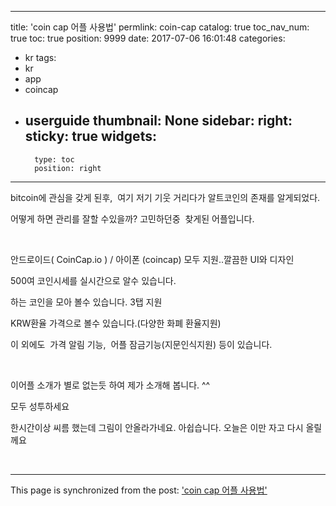 
---
title: 'coin cap 어플 사용법'
permlink: coin-cap
catalog: true
toc_nav_num: true
toc: true
position: 9999
date: 2017-07-06 16:01:48
categories:
- kr
tags:
- kr
- app
- coincap
- userguide
thumbnail: None
sidebar:
    right:
        sticky: true
widgets:
    -
        type: toc
        position: right
---


<html>
<p>bitcoin에 관심을 갖게 된후, &nbsp;여기 저기 기웃 거리다가 알트코인의 존재를 알게되었다.&nbsp;</p>
<p>어떻게 하면 관리를 잘할 수있을까? 고민하던중 &nbsp;찾게된 어플입니다.&nbsp;</p>
<p><br></p>
<p>안드로이드( CoinCap.io ) / 아이폰 (coincap) 모두 지원..깔끔한 UI와 디자인</p>
<p>500여 코인시세를 실시간으로 알수 있습니다.</p>
<p>하는 코인을 모아 볼수 있습니다. 3탭 지원</p>
<p>KRW환율 가격으로 볼수 있습니다.(다양한 화폐 환율지원)</p>
<p>이 외에도 &nbsp;가격 알림 기능, &nbsp;어플 잠금기능(지문인식지원) 등이 있습니다.&nbsp;</p>
<p><br></p>
<p>이어플 소개가 별로 없는듯 하여 제가 소개해 봅니다. ^^</p>
<p>모두 성투하세요&nbsp;</p>
<p>한시간이상 씨름 했는데 그림이 안올라가네요. 아쉽습니다. 오늘은 이만 자고 다시 올릴께요</p>
<p><br></p>
</html>

- - -

This page is synchronized from the post: ['coin cap 어플 사용법'](https://steemit.com/@kingbit/coin-cap)
